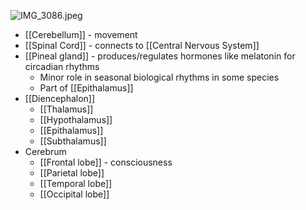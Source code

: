 ![IMG_3086.jpeg](img_3086.jpeg)

* [[Cerebellum]] - movement
* [[Spinal Cord]] - connects to [[Central Nervous System]]
* [[Pineal gland]] - produces/regulates hormones like melatonin for circadian rhythms
  * Minor role in seasonal biological rhythms in some species
  * Part of [[Epithalamus]]
* [[Diencephalon]]
  * [[Thalamus]]
  * [[Hypothalamus]]
  * [[Epithalamus]]
  * [[Subthalamus]]
* Cerebrum
  * [[Frontal lobe]] - consciousness
  * [[Parietal lobe]]
  * [[Temporal lobe]]
  * [[Occipital lobe]]
